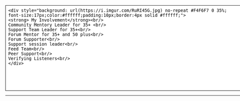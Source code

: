 ---
---
<div style="width: 1140px; margin: 0 auto;">
            
<script>
waiting = 0
show = function () {
	if (waiting) clearTimeout(waiting)
	waiting = setTimeout(function () {
		document.getElementById('result').innerHTML = document.getElementById('html').value
		}, 800)
	}
onload = show
</script>

<div id="container" style="width: 1140px; margin: 0 auto;">
            
<textarea id="html" style="width: 100%; min-height: 20em; font-family: monospace; border: 1px solid black; padding: 1ex; white-space: pre-wrap;" onkeyup="show()" spellcheck="false">
&lt;div style="background: url(https://i.imgur.com/RuRI45G.jpg) no-repeat #F4F6F7 0 35%;
font-size:17px;color:#ffffff;padding:10px;border:4px solid #ffffff;">
&lt;strong> My Involvement&lt;/strong>&lt;br/>
Community Mentory Leader for 35+ &lt;br/>
Support Team Leader for 35+&lt;br/>
Forum Mentor for 35+ and 50 plus&lt;br/>
Forum Supporter&lt;br/>
Support session leader&lt;br/>
Feed Team&lt;br/>
Peer Support&lt;br/>
Verifying Listeners&lt;br/>
&lt;/div>
</textarea>
<hr>
<div id="result"></div>
<div>

<div>
